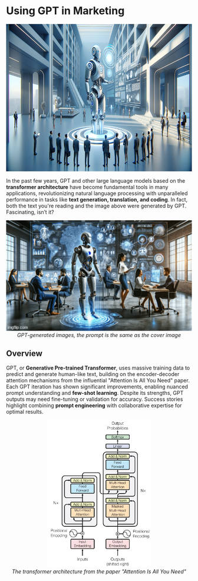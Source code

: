 # Using GPT in Marketing

<p align="center">
  <img src="images/cover_8.jpg" height="400"/>
</p>

In the past few years, GPT and other large language models based on the **transformer architecture** have become fundamental tools in many applications, revolutionizing natural language processing with unparalleled performance in tasks like **text generation, translation, and coding**. In fact, both the text you're reading and the image above were generated by GPT. Fascinating, isn’t it?

<p align="center">
  <img src="images/covers.gif" height="300"/>
  <br>
  <i>GPT-generated images, the prompt is the same as the cover image</i>
</p>


## Overview

GPT, or **Generative Pre-trained Transformer**, uses massive training data to predict and generate human-like text, building on the encoder-decoder attention mechanisms from the influential "Attention Is All You Need" paper. Each GPT iteration has shown significant improvements, enabling nuanced prompt understanding and **few-shot learning**. Despite its strengths, GPT outputs may need fine-tuning or validation for accuracy. Success stories highlight combining **prompt engineering** with collaborative expertise for optimal results.


<p align="center">
  <img src="images/transformer.jpg" height="400"/>
  <br>
  <i>The transformer architecture from the paper "Attention Is All You Need"</i>
</p>
